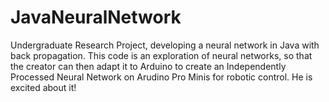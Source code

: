 JavaNeuralNetwork
=================

Undergraduate Research Project, developing a neural network in Java with back propagation. This code is an exploration of neural networks, so that the creator can then adapt it to Arduino to create an Independently Processed Neural Network on Arudino Pro Minis for robotic control.  He is excited about it!
